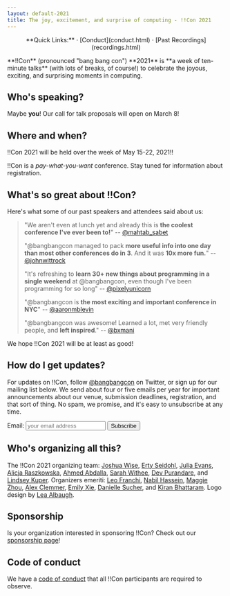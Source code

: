 ```yaml
---
layout: default-2021
title: The joy, excitement, and surprise of computing - !!Con 2021
---
```


<p style="text-align: center;">
  **Quick Links:**
  &middot;
  [Conduct](conduct.html)
  &middot;
  [Past Recordings](recordings.html)
</p>

<p id="blurb">**!!Con** (pronounced "bang bang con") **2021** is **a week of
ten-minute talks** (with lots of breaks, of course!) to celebrate the
joyous, exciting, and surprising moments in computing.
</p>

## Who's speaking?

Maybe **you**!  Our call for talk proposals will open on March 8!

## Where and when?

!!Con 2021 will be held over the week of May 15-22, 2021!!  

!!Con is a *pay-what-you-want* conference.  Stay tuned for information about registration.

<a name="testimonials" id="testimonials"></a>

## What's so great about !!Con?

Here's what some of our past speakers and attendees said about us:

<!-- Need to update these for 2021 -->

> "We aren't even at lunch yet and already this is **the coolest conference I've ever been to!**"
> -- [@mahtab_sabet](https://twitter.com/mahtab_sabet/status/860876124141780992)
>
> "@bangbangcon managed to pack **more useful info into one day than most other conferences do in 3**. And it was **10x more fun.**"
> -- [@johnwittrock](https://twitter.com/johnwittrock/status/861206986448404481)
>
> "It's refreshing to **learn 30+ new things about programming in a single weekend** at @bangbangcon, even though I've been programming for so long"
> -- [@pixelyunicorn](https://twitter.com/pixelyunicorn/status/861690031370645504)
>
> "@bangbangcon is **the most exciting and important conference in NYC**"
> -- [@aaronmblevin](https://twitter.com/aaronmblevin/status/843949325906534402)
>
> "@bangbangcon was awesome!  Learned a lot, met very friendly people, and **left inspired**."
> -- [@bxmani](https://twitter.com/bxmani/status/861400448107937792)

We hope !!Con 2021 will be at least as good!

## How do I get updates?

For updates on !!Con, follow
[@bangbangcon](https://twitter.com/bangbangcon) on Twitter, or sign up
for our mailing list below.  We send about four or five emails per year for important announcements about our venue, submission deadlines, registration, and that sort of thing.  No spam, we promise, and it's easy to unsubscribe at any time.

<!-- Begin MailChimp Signup Form -->
<div id="mc_embed_signup">
<form action="http://bangbangcon.us3.list-manage.com/subscribe/post?u=37b924b9d7d71dc7aa1a52b4c&amp;id=9f9ec7c469" method="post" id="mc-embedded-subscribe-form" name="mc-embedded-subscribe-form" class="validate" target="_blank" style="background-color: inherit;" novalidate>
<div class="mc-field-group">
<label for="mce-EMAIL">Email:</label>
<input type="email" value="" name="EMAIL" class="required email" id="mce-EMAIL" placeholder='your email address'>
<input type="submit" value="Subscribe" name="subscribe" id="mc-embedded-subscribe" class="button">
</div>
<div id="mce-responses" class="clear">
<div class="response" id="mce-error-response" style="display:none"></div>
<div class="response" id="mce-success-response" style="display:none"></div>
</div>
<!-- real people should not fill this in and expect good things - do not remove this or risk form bot signups-->
<div style="position: absolute; left: -50020px;">
<input type="text" name="b_37b924b9d7d71dc7aa1a52b4c_9f9ec7c469" value="">
</div>
</form>
</div>

<a name="organizers"></a>

## Who's organizing all this?

The !!Con 2021 organizing team:
[Joshua Wise](https://joshuawise.com/),
[Erty Seidohl](https://twitter.com/ertyseidohl),
[Julia Evans](https://twitter.com/b0rk),
[Alicja Raszkowska](https://twitter.com/mamrotynka),
[Ahmed Abdalla](https://twitter.com/simplyahmaz1ng),
[Sarah Withee](https://twitter.com/geekygirlsarah), 
[Dev Purandare](https://twitter.com/Dev14e), and
[Lindsey Kuper](http://composition.al/).
Organizers emeriti: [Leo Franchi](https://twitter.com/lfranchi), [Nabil Hassein](https://twitter.com/NabilHassein),
[Maggie Zhou](https://twitter.com/zmagg), [Alex Clemmer](https://twitter.com/hausdorff_space), 
[Emily Xie](https://twitter.com/emilyxxie), [Danielle Sucher](https://twitter.com/DanielleSucher), and 
[Kiran Bhattaram](https://twitter.com/kiranb).  Logo design by
[Lea Albaugh](http://twitter.com/doridoidea).

<a name="sponsors"></a>

## Sponsorship

Is your organization interested in sponsoring !!Con?  Check out our [sponsorship page](sponsors.html)!

## Code of conduct

We have a [code of conduct](conduct.html) that all !!Con participants are required to observe.
